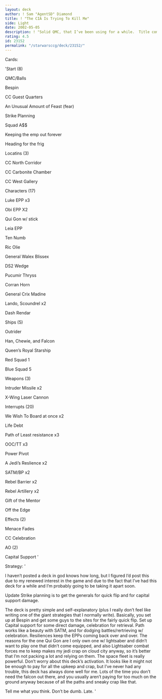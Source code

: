 ```yaml
---
layout: deck
author: ! Sam "AgentSD" Diamond
title: ! "The CIA Is Trying To Kill Me"
side: Light
date: 2002-05-05
description: ! "Solid QMC, that I’ve been using for a while.  Title comes from a song by the underground rap group, Non Phixion, you may have seen their commercial on MTV2."
rating: 4.5
id: 23152
permalink: "/starwarsccg/deck/23152/"
---
```

Cards: 

'Start (8)

QMC/Balls

Bespin

CC Guest Quarters

An Unusual Amount of Feast (fear)

Strike Planning

Squad A$$

Keeping the emp out forever

Heading for the frig


Locatins (3)

CC North Corridor

CC Carbonite Chamber

CC West Gallery


Characters (17)

Luke EPP x3

Obi  EPP X2

Qui Gon w/ stick

Leia EPP

Ten Numb

Ric Olie

General Walex Blissex

DS2 Wedge

Pucumir Thryss

Corran Horn

General Crix Madine

Lando, Scoundrel x2

Dash Rendar


Ships (5)

Outrider

Han, Chewie, and Falcon

Queen’s Royal Starship

Red Squad 1

Blue Squad 5


Weapons (3)

Intruder Missile x2

X-Wing Laser Cannon


Interrupts (20)

We Wish To Board at once x2

Life Debt

Path of Least resistance x3

OOC/TT x3

Power Pivot

A Jedi’s Reslience x2

SATM/BP x2

Rebel Barrier x2

Rebel Artillery x2

Gift of the Mentor 

Off the Edge


Effects (2)

Menace Fades

CC Celebration


AO (2)

Capital Support '

Strategy: '

I haven’t posted a deck in god knows how long, but I figured I’d post this due to my renewed interest in the game and due to the fact that I’ve had this deck for a while and I’m probably going to be taking it apart soon. 


Update Strike planning is to get the generals for quick flip and for capital support damage.


The deck is pretty simple and self-explanatory (plus I really don’t feel like writing one of the giant strategies that I normally write).  Basically, you set up at Bespin and get some guys to the sites for the fairly quick flip.  Set up Capital support for some direct damage, celebration for retrieval.  Path works like a beauty with SATM, and for dodging battles/rertrieving w/ celebration.  Resiliences keep the EPPs coming back over and over.  The reasons for the one Qui Gon are I only own one w/ lightsaber and didn’t want to play one that didn’t come equipped, and also Lightsaber combat forces me to keep makes my jedi crap on cloud city anyway, so it’s better that I’m not packing a lot and relying on them.  The space fleet is really powerful.  Don’t worry about this deck’s activation.  It looks like it might not be enough to pay for all the upkeep and crap, but I’ve never had any trouble, this deck has always done well for me.  Lots of the time you don’t need the falcon out there, and you usually aren’t paying for too much on the ground anyway because of all the paths and sneaky crap like that.  


Tell me what you think.  Don’t be dumb.  Late.   '
